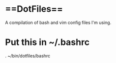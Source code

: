 # ==DotFiles==

A compilation of bash and vim config files I'm using.

# Put this in ~/.bashrc

. ~/bin/dotfiles/bashrc